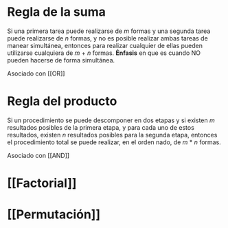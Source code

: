 # Regla de la suma
Si una primera tarea puede realizarse de _m_ formas y una segunda tarea puede realizarse de _n_ formas, y no es posible realizar ambas tareas de manear simultánea, entonces para realizar cualquier de ellas pueden utilizarse cualquiera de _m_ + _n_ formas. **Énfasis** en que es cuando NO pueden hacerse de forma simultánea. 

Asociado con [[OR]]

# Regla del producto
Si un procedimiento se puede descomponer en dos etapas y si existen _m_ resultados posibles de la primera etapa, y para cada uno de estos resultados, existen _n_ resultados posibles para la segunda etapa, entonces el procedimiento total se puede realizar, en el orden nado, de _m_ * _n_ formas.

Asociado con [[AND]]

# [[Factorial]]

# [[Permutación]]

